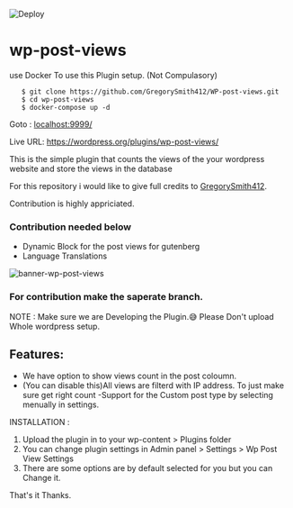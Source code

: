 ![Deploy](https://github.com/vanpariyar/wp-post-views/workflows/Deploy/badge.svg)

# wp-post-views

use Docker To use this Plugin setup. (Not Compulasory)

```
   $ git clone https://github.com/GregorySmith412/WP-post-views.git
   $ cd wp-post-views
   $ docker-compose up -d
```
Goto : [localhost:9999/](http://localhost:9999/)

Live URL: https://wordpress.org/plugins/wp-post-views/

This is the simple plugin that counts the views of the your wordpress website and store the views in the database

For this repository i would like to give full credits to [GregorySmith412](https://github.com/GregorySmith412).

Contribution is highly appriciated.

### Contribution needed below

- Dynamic Block for the post views for gutenberg
- Language Translations


![banner-wp-post-views](https://user-images.githubusercontent.com/26689210/81412482-8e17c880-9161-11ea-86cc-60e2c1f3fa9a.png)


### For contribution make the saperate branch.
NOTE : Make sure we are Developing the Plugin.:sweat_smile:
Please Don't upload Whole wordpress setup.

## Features:
- We have option to show views count in the post coloumn.
- (You can disable this)All views are filterd with IP address. To just make sure get right count
-Support for the Custom post type by selecting menually in settings.

INSTALLATION :

1) Upload the plugin in to your wp-content > Plugins folder
2) You can change plugin settings in Admin panel > Settings > Wp Post View Settings
3) There are some options are by default selected for you but you can Change it. 

That's it Thanks.
